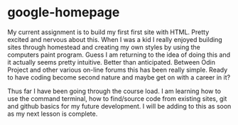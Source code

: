 # google-homepage
My current assignment is to build my first first site with HTML. Pretty excited and nervous about this. When I was a kid I really enjoyed building sites through homestead and creating my own styles by using the computers paint program.
Guess I am returning to the idea of doing this and it actually seems pretty intuitive. Better than anticipated.
Between Odin Project and other various on-line forums this has been really simple.
Ready to have coding become second nature and maybe get on with a career in it?

Thus far I have been going through the course load. I am learning how to use the command terminal, how to find/source code from existing sites, git and github basics for my future development.
I will be adding to this as soon as my next lesson is complete.
